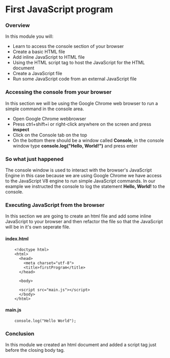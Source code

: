 # First JavaScript program 

### Overview 
In this module you will:
- Learn to access the console section of your browser
- Create a basic HTML file 
- Add inline JavaScript to HTML file
- Using the HTML script tag to host the JavaScript for the HTML document
- Create a JavaScript file 
- Run some JavaScript code from an external JavaScript file

### Accessing the console from your browser
In this section we will be using the Google Chrome web browser to run a simple command in the console area.
- Open Google Chrome webbrowser
- Press ctrl+shift+i or right-click anywhere on the screen and press **inspect**
- Click on the Console tab on the top 
- On the bottom there should be a window called **Console**, in the console window type **console.log("Hello, World!")** and press enter 

### So what just happened
The console window is used to interact with the browser's JavaScript Engine in this case because we are using Google Chrome we have access to the JavaScript V8 engine to run simple JavaScript commands. In our example we instructed the console to log the statement **Hello, World!** to the console.

### Executing JavaScript from the browser
In this section we are going to create an html file and add some inline JavaScript to your browser and then refactor the file so that the JavaScript will be in it's own seperate file.

#### index.html
        <!doctype html>
        <html>
          <head>
            <meta charset="utf-8">
            <title>firstProgram</title>
          </head>
          
          <body>
          
          <script src="main.js"></script>
          </body>
        </html>


#### main.js
        console.log("Hello World");
        
### Conclusion
In this module we created an html document and added a script tag just before the closing body tag.
